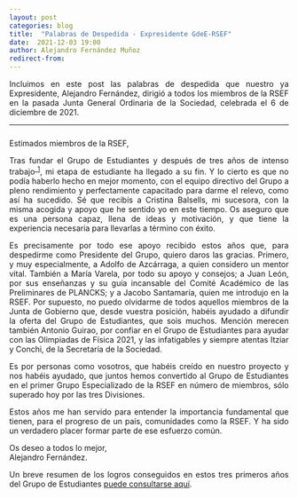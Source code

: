 ```yaml
---
layout: post
categories: blog
title:  "Palabras de Despedida - Expresidente GdeE-RSEF"
date:  2021-12-03 19:00
author: Alejandro Fernández Muñoz
redirect-from:
---
```


<p style="text-align: justify;">Incluimos en este post las palabras de despedida que nuestro ya Expresidente, Alejandro Fernández, dirigió a todos los miembros de la RSEF en la pasada Junta General Ordinaria de la Sociedad, celebrada el 6 de diciembre de 2021.</p>

---

<p style="padding-top: 10px">Estimados miembros de la RSEF,</p>

<p style="text-align: justify;">Tras fundar el Grupo de Estudiantes y después de tres años de intenso trabajo<sup><a href="#foot1"> 1</a></sup>, mi etapa de estudiante ha llegado a su fin. Y lo cierto es que no podía haberlo hecho en mejor momento, con el equipo directivo del Grupo a pleno rendimiento y perfectamente capacitado para darme el relevo, como así ha sucedido. Sé que recibís a Cristina Balsells, mi sucesora, con la misma acogida y apoyo que he sentido yo en este tiempo. Os aseguro que es una persona capaz, llena de ideas y motivación, y que tiene la experiencia necesaria para llevarlas a término con éxito.</p>
<p style="text-align: justify;">Es precisamente por todo ese apoyo recibido estos años que, para despedirme como Presidente del Grupo, quiero daros las gracias. Primero, y muy especialmente, a Adolfo de Azcárraga, a quien considero un mentor vital. También a María Varela, por todo su apoyo y consejos; a Juan León, por sus enseñanzas y su guía incansable del Comité Académico de las Preliminares de PLANCKS; y a Jacobo Santamaría, quien me introdujo en la RSEF. Por supuesto, no puedo olvidarme de todos aquellos miembros de la Junta de Gobierno que, desde vuestra posición, habéis ayudado a difundir la oferta del Grupo de Estudiantes, que sois muchos. Mención merecen también Antonio Guirao, por confiar en el Grupo de Estudiantes para ayudar con las Olimpiadas de Física 2021, y las infatigables y siempre atentas Itziar y Conchi, de la Secretaría de la Sociedad.</p>
<p style="text-align: justify;">Es por personas como vosotros, que habéis creído en nuestro proyecto y nos habéis ayudado, que juntos hemos convertido al Grupo de Estudiantes en el primer Grupo Especializado de la RSEF en número de miembros, sólo superado hoy por las tres Divisiones.</p>
<p style="text-align: justify;">Estos años me han servido para entender la importancia fundamental que tienen, para el progreso de un país, comunidades como la RSEF. Y ha sido un verdadero placer formar parte de ese esfuerzo común.</p>

<p style="text-align: justify;">Os deseo a todos lo mejor,<br>
Alejandro Fernández.</p>

<p name="foot1" style="text-align: justify;">Un breve resumen de los logros conseguidos en estos tres primeros años del Grupo de Estudiantes <a href="https://estudiantes.rsef.es/blog/2021/11/14/CartaDimisionAlejandro/" target="_blank">puede consultarse aquí</a>.</p>
